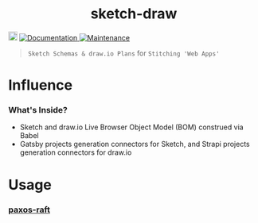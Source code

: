 <h1 align="center">sketch-draw </h1>
<p>
  <a href="https://www.npmjs.com/package/sketch-draw"><img src="https://badge.fury.io/js/sketch-draw.svg" alt="npm version" height="18"></a>
  <a href="https://github.com/paxos-raft/paxos-raft/tree/master/packages/sketch-draw#readme" target="_blank">
    <img alt="Documentation" src="https://img.shields.io/badge/documentation-yes-yellow.svg" />
  </a>
  <a href="https://github.com/paxos-raft/paxos-raft/graphs/commit-activity" target="_blank">
    <img alt="Maintenance" src="https://img.shields.io/badge/Maintained%3F-yes-darkviolet.svg" />
  </a>
</p>


> `Sketch Schemas & draw.io Plans` for `Stitching 'Web Apps'`

# Influence
### What's Inside?
* Sketch and draw.io Live Browser Object Model (BOM) construed via Babel
* Gatsby projects generation connectors for Sketch, and Strapi projects generation connectors for draw.io

# Usage
### [paxos-raft](https://github.com/paxos-raft/paxos-raft#readme)

